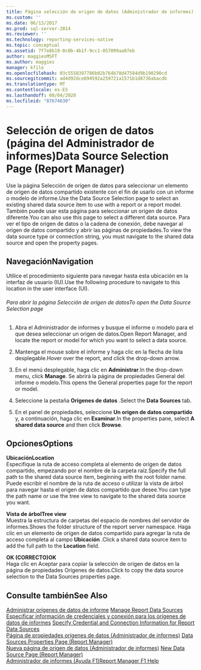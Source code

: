 ```yaml
---
title: Página selección de origen de datos (Administrador de informes) | Microsoft Docs
ms.custom: ''
ms.date: 06/13/2017
ms.prod: sql-server-2014
ms.reviewer: ''
ms.technology: reporting-services-native
ms.topic: conceptual
ms.assetid: 7f7e8b19-0c0b-4b1f-9cc1-057099aa07eb
author: maggiesMSFT
ms.author: maggies
manager: kfile
ms.openlocfilehash: 03c5558397786b02b764b78d47584d9b190290cd
ms.sourcegitcommit: ad4d92dce894592a259721a1571b1d8736abacdb
ms.translationtype: MT
ms.contentlocale: es-ES
ms.lasthandoff: 08/04/2020
ms.locfileid: "87674630"
---
```

# <a name="data-source-selection-page-report-manager"></a><span data-ttu-id="30493-102">Selección de origen de datos (página del Administrador de informes)</span><span class="sxs-lookup"><span data-stu-id="30493-102">Data Source Selection Page (Report Manager)</span></span>
  <span data-ttu-id="30493-103">Use la página Selección de origen de datos para seleccionar un elemento de origen de datos compartido existente con el fin de usarlo con un informe o modelo de informe.</span><span class="sxs-lookup"><span data-stu-id="30493-103">Use the Data Source Selection page to select an existing shared data source item to use with a report or a report model.</span></span> <span data-ttu-id="30493-104">También puede usar esta página para seleccionar un origen de datos diferente.</span><span class="sxs-lookup"><span data-stu-id="30493-104">You can also use this page to select a different data source.</span></span> <span data-ttu-id="30493-105">Para ver el tipo de origen de datos o la cadena de conexión, debe navegar al origen de datos compartido y abrir las páginas de propiedades.</span><span class="sxs-lookup"><span data-stu-id="30493-105">To view the data source type or connection string, you must navigate to the shared data source and open the property pages.</span></span>  
  
## <a name="navigation"></a><span data-ttu-id="30493-106">Navegación</span><span class="sxs-lookup"><span data-stu-id="30493-106">Navigation</span></span>  
 <span data-ttu-id="30493-107">Utilice el procedimiento siguiente para navegar hasta esta ubicación en la interfaz de usuario (IU).</span><span class="sxs-lookup"><span data-stu-id="30493-107">Use the following procedure to navigate to this location in the user interface (UI).</span></span>  
  
###### <a name="to-open-the-data-source-selection-page"></a><span data-ttu-id="30493-108">Para abrir la página Selección de origen de datos</span><span class="sxs-lookup"><span data-stu-id="30493-108">To open the Data Source Selection page</span></span>  
  
1.  <span data-ttu-id="30493-109">Abra el Administrador de informes y busque el informe o modelo para el que desea seleccionar un origen de datos.</span><span class="sxs-lookup"><span data-stu-id="30493-109">Open Report Manager, and locate the report or model for which you want to select a data source.</span></span>  
  
2.  <span data-ttu-id="30493-110">Mantenga el mouse sobre el informe y haga clic en la flecha de lista desplegable.</span><span class="sxs-lookup"><span data-stu-id="30493-110">Hover over the report, and click the drop-down arrow.</span></span>  
  
3.  <span data-ttu-id="30493-111">En el menú desplegable, haga clic en **Administrar**.</span><span class="sxs-lookup"><span data-stu-id="30493-111">In the drop-down menu, click **Manage**.</span></span> <span data-ttu-id="30493-112">Se abrirá la página de propiedades General del informe o modelo.</span><span class="sxs-lookup"><span data-stu-id="30493-112">This opens the General properties page for the report or model.</span></span>  
  
4.  <span data-ttu-id="30493-113">Seleccione la pestaña **Orígenes de datos** .</span><span class="sxs-lookup"><span data-stu-id="30493-113">Select the **Data Sources** tab.</span></span>  
  
5.  <span data-ttu-id="30493-114">En el panel de propiedades, seleccione **Un origen de datos compartido** y, a continuación, haga clic en **Examinar**.</span><span class="sxs-lookup"><span data-stu-id="30493-114">In the properties pane, select **A shared data source** and then click **Browse**.</span></span>  
  
## <a name="options"></a><span data-ttu-id="30493-115">Opciones</span><span class="sxs-lookup"><span data-stu-id="30493-115">Options</span></span>  
 <span data-ttu-id="30493-116">**Ubicación**</span><span class="sxs-lookup"><span data-stu-id="30493-116">**Location**</span></span>  
 <span data-ttu-id="30493-117">Especifique la ruta de acceso completa al elemento de origen de datos compartido, empezando por el nombre de la carpeta raíz.</span><span class="sxs-lookup"><span data-stu-id="30493-117">Specify the full path to the shared data source item, beginning with the root folder name.</span></span> <span data-ttu-id="30493-118">Puede escribir el nombre de la ruta de acceso o utilizar la vista de árbol para navegar hasta el origen de datos compartido que desee.</span><span class="sxs-lookup"><span data-stu-id="30493-118">You can type the path name or use the tree view to navigate to the shared data source you want.</span></span>  
  
 <span data-ttu-id="30493-119">**Vista de árbol**</span><span class="sxs-lookup"><span data-stu-id="30493-119">**Tree view**</span></span>  
 <span data-ttu-id="30493-120">Muestra la estructura de carpetas del espacio de nombres del servidor de informes.</span><span class="sxs-lookup"><span data-stu-id="30493-120">Shows the folder structure of the report server namespace.</span></span> <span data-ttu-id="30493-121">Haga clic en un elemento de origen de datos compartido para agregar la ruta de acceso completa al campo **Ubicación** .</span><span class="sxs-lookup"><span data-stu-id="30493-121">Click a shared data source item to add the full path to the **Location** field.</span></span>  
  
 <span data-ttu-id="30493-122">**OK (CORRECTO)**</span><span class="sxs-lookup"><span data-stu-id="30493-122">**OK**</span></span>  
 <span data-ttu-id="30493-123">Haga clic en Aceptar para copiar la selección de origen de datos en la página de propiedades Orígenes de datos.</span><span class="sxs-lookup"><span data-stu-id="30493-123">Click to copy the data source selection to the Data Sources properties page.</span></span>  
  
## <a name="see-also"></a><span data-ttu-id="30493-124">Consulte también</span><span class="sxs-lookup"><span data-stu-id="30493-124">See Also</span></span>  
 <span data-ttu-id="30493-125">[Administrar orígenes de datos de informe](report-data/manage-report-data-sources.md) </span><span class="sxs-lookup"><span data-stu-id="30493-125">[Manage Report Data Sources](report-data/manage-report-data-sources.md) </span></span>  
 <span data-ttu-id="30493-126">[Especificar información de credenciales y conexión para los orígenes de datos de informes](report-data/specify-credential-and-connection-information-for-report-data-sources.md) </span><span class="sxs-lookup"><span data-stu-id="30493-126">[Specify Credential and Connection Information for Report Data Sources](report-data/specify-credential-and-connection-information-for-report-data-sources.md) </span></span>  
 <span data-ttu-id="30493-127">[Página de propiedades orígenes de datos &#40;Administrador de informes&#41;](../../2014/reporting-services/data-sources-properties-page-report-manager.md) </span><span class="sxs-lookup"><span data-stu-id="30493-127">[Data Sources Properties Page &#40;Report Manager&#41;](../../2014/reporting-services/data-sources-properties-page-report-manager.md) </span></span>  
 <span data-ttu-id="30493-128">[Nueva página de origen de datos &#40;Administrador de informes&#41;](../../2014/reporting-services/new-data-source-page-report-manager.md) </span><span class="sxs-lookup"><span data-stu-id="30493-128">[New Data Source Page &#40;Report Manager&#41;](../../2014/reporting-services/new-data-source-page-report-manager.md) </span></span>  
 [<span data-ttu-id="30493-129">Administrador de informes (Ayuda F1)</span><span class="sxs-lookup"><span data-stu-id="30493-129">Report Manager F1 Help</span></span>](../../2014/reporting-services/report-manager-f1-help.md)  
  
  

